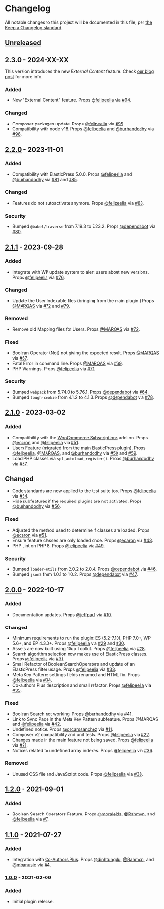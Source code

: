 # Changelog

All notable changes to this project will be documented in this file, per [the Keep a Changelog standard](http://keepachangelog.com/).

## [Unreleased]

<!--
### Added
### Changed
### Deprecated
### Removed
### Fixed
### Security
-->

## [2.3.0] - 2024-XX-XX

This version introduces the new *External Content* feature. Check [our blog post](https://www.elasticpress.io/blog/2024/02/pew-research-center-external-files-as-a-source-for-your-search) for more info.


### Added
- New "External Content" feature. Props [@felipeelia](https://github.com/felipeelia) via [#94](https://github.com/10up/ElasticPress/pull/94).

### Changed
- Composer packages update. Props [@felipeelia](https://github.com/felipeelia) via [#95](https://github.com/10up/ElasticPress/pull/95).
- Compatibility with node v18. Props [@felipeelia](https://github.com/felipeelia) and [@burhandodhy](https://github.com/burhandodhy) via [#96](https://github.com/10up/ElasticPress/pull/96).


## [2.2.0] - 2023-11-01

### Added
- Compatibility with ElasticPress 5.0.0. Props [@felipeelia](https://github.com/felipeelia) and [@burhandodhy](https://github.com/burhandodhy) via [#81](https://github.com/10up/ElasticPress/pull/81) and [#85](https://github.com/10up/ElasticPress/pull/85).

### Changed
- Features do not autoactivate anymore. Props [@felipeelia](https://github.com/felipeelia) via [#88](https://github.com/10up/ElasticPress/pull/88).

### Security
- Bumped `@babel/traverse` from 7.19.3 to 7.23.2. Props [@dependabot](https://github.com/dependabot) via [#80](https://github.com/10up/ElasticPressLabs/pull/80).


## [2.1.1] - 2023-09-28

### Added
- Integrate with WP update system to alert users about new versions. Props [@felipeelia](https://github.com/felipeelia) via [#76](https://github.com/10up/ElasticPress/pull/76).

### Changed
- Update the User Indexable files (bringing from the main plugin.) Props [@MARQAS](https://github.com/MARQAS) via [#72](https://github.com/10up/ElasticPress/pull/72) and [#79](https://github.com/10up/ElasticPress/pull/79).

### Removed
- Remove old Mapping files for Users. Props [@MARQAS](https://github.com/MARQAS) via [#72](https://github.com/10up/ElasticPress/pull/72).

### Fixed
- Boolean Operator (Not) not giving the expected result. Props [@MARQAS](https://github.com/MARQAS) via [#67](https://github.com/10up/ElasticPress/pull/67).
- Fatal Error in command line. Props [@MARQAS](https://github.com/MARQAS) via [#69](https://github.com/10up/ElasticPress/pull/69).
- PHP Warnings. Props [@felipeelia](https://github.com/felipeelia) via [#71](https://github.com/10up/ElasticPress/pull/71).

### Security
- Bumped `webpack` from 5.74.0 to 5.76.1. Props [@dependabot](https://github.com/dependabot) via [#64](https://github.com/10up/ElasticPressLabs/pull/64).
- Bumped `tough-cookie` from 4.1.2 to 4.1.3. Props [@dependabot](https://github.com/dependabot) via [#78](https://github.com/10up/ElasticPressLabs/pull/78).

## [2.1.0] - 2023-03-02

### Added
- Compatibility with the [WooCommerce Subscriptions](https://woocommerce.com/products/woocommerce-subscriptions/) add-on. Props [@ecaron](https://github.com/ecaron) and [@felipeelia](https://github.com/felipeelia) via [#51](https://github.com/10up/ElasticPressLabs/pull/51).
- Users Feature (migrated from the main ElasticPress plugin). Props [@felipeelia](https://github.com/felipeelia), [@MARQAS](https://github.com/MARQAS), and [@burhandodhy](https://github.com/burhandodhy) via [#50](https://github.com/10up/ElasticPressLabs/pull/50) and [#59](https://github.com/10up/ElasticPressLabs/pull/50).
- Load PHP classes via `spl_autoload_register()`. Props [@burhandodhy](https://github.com/burhandodhy) via [#57](https://github.com/10up/ElasticPressLabs/pull/57).

## Changed
- Code standards are now applied to the test suite too. Props [@felipeelia](https://github.com/felipeelia) via [#54](https://github.com/10up/ElasticPressLabs/pull/54).
- Hide subfeatures if the required plugins are not activated. Props [@burhandodhy](https://github.com/burhandodhy) via [#56](https://github.com/10up/ElasticPressLabs/pull/56).

### Fixed
- Adjusted the method used to determine if classes are loaded. Props [@ecaron](https://github.com/ecaron) via [#51](https://github.com/10up/ElasticPressLabs/pull/51).
- Ensure feature classes are only loaded once. Props [@ecaron](https://github.com/ecaron) via [#43](https://github.com/10up/ElasticPressLabs/pull/43).
- PHP Lint on PHP 8. Props [@felipeelia](https://github.com/felipeelia) via [#49](https://github.com/10up/ElasticPressLabs/pull/49).

### Security
- Bumped `loader-utils` from 2.0.2 to 2.0.4. Props [@dependabot](https://github.com/dependabot) via [#46](https://github.com/10up/ElasticPressLabs/pull/46).
- Bumped `json5` from 1.0.1 to 1.0.2. Props [@dependabot](https://github.com/dependabot) via [#47](https://github.com/10up/ElasticPressLabs/pull/46).

## [2.0.0] - 2022-10-17

### Added
- Documentation updates. Props [@jeffpaul](https://github.com/jeffpaul) via [#10](https://github.com/10up/ElasticPressLabs/pull/10).

### Changed
- Minimum requirements to run the plugin: ES (5.2-7.10), PHP 7.0+, WP 5.6+, and EP 4.3.0+. Props [@felipeelia](https://github.com/felipeelia) via [#29](https://github.com/10up/ElasticPressLabs/pull/29) and [#30](https://github.com/10up/ElasticPressLabs/pull/30).
- Assets are now built using 10up Toolkit. Props [@felipeelia](https://github.com/felipeelia) via [#28](https://github.com/10up/ElasticPressLabs/pull/28).
- Search algorithm selection now makes use of ElasticPress classes. Props [@felipeelia](https://github.com/felipeelia) via [#31](https://github.com/10up/ElasticPressLabs/pull/31).
- Small Refactor of BooleanSearchOperators and update of an ElasticPress filter usage. Props [@felipeelia](https://github.com/felipeelia) via [#33](https://github.com/10up/ElasticPressLabs/pull/33).
- Meta Key Pattern: settings fields renamed and HTML fix. Props [@felipeelia](https://github.com/felipeelia) via [#34](https://github.com/10up/ElasticPressLabs/pull/34).
- Co-authors Plus description and small refactor. Props [@felipeelia](https://github.com/felipeelia) via [#35](https://github.com/10up/ElasticPressLabs/pull/35).

### Fixed
- Boolean Search not working. Props [@burhandodhy](https://github.com/burhandodhy) via [#41](https://github.com/10up/ElasticPressLabs/pull/41).
- Link to Sync Page in the Meta Key Pattern subfeature. Props [@MARQAS](https://github.com/MARQAS) and [@felipeelia](https://github.com/felipeelia) via [#42](https://github.com/10up/ElasticPressLabs/pull/42).
- Undefined notice. Props [@oscarssanchez](https://github.com/oscarssanchez) via [#11](https://github.com/10up/ElasticPressLabs/pull/11).
- Composer v2 compatibility and unit tests. Props [@felipeelia](https://github.com/felipeelia) via [#22](https://github.com/10up/ElasticPressLabs/pull/22).
- Changes made in the main feature not being saved. Props [@felipeelia](https://github.com/felipeelia) via [#21](https://github.com/10up/ElasticPressLabs/pull/21).
- Notices related to undefined array indexes. Props [@felipeelia](https://github.com/felipeelia) via [#36](https://github.com/10up/ElasticPressLabs/pull/36).

### Removed
- Unused CSS file and JavaScript code. Props [@felipeelia](https://github.com/felipeelia) via [#38](https://github.com/10up/ElasticPressLabs/pull/38).

## [1.2.0] - 2021-09-01
### Added
- Boolean Search Operators Feature. Props [@moraleida](https://github.com/moraleida), [@Rahmon](https://github.com/Rahmon), and [@felipeelia](https://github.com/felipeelia) via [#7](https://github.com/10up/ElasticPressLabs/pull/7).

## [1.1.0] - 2021-07-27
### Added
- Integration with [Co-Authors Plus](https://wordpress.org/plugins/co-authors-plus/). Props [@dinhtungdu](https://github.com/dinhtungdu), [@Rahmon](https://github.com/Rahmon), and [@mbanusic](https://github.com/mbanusic) via [#4](https://github.com/10up/ElasticPressLabs/pull/4).

### [1.0.0] - 2021-02-09
### Added
- Initial plugin release.

[Unreleased]: https://github.com/10up/ElasticPressLabs/compare/trunk...develop
[2.3.0]: https://github.com/10up/ElasticPressLabs/compare/2.2.0...2.3.0
[2.2.0]: https://github.com/10up/ElasticPressLabs/compare/2.1.1...2.2.0
[2.1.1]: https://github.com/10up/ElasticPressLabs/compare/2.1.0...2.1.1
[2.1.0]: https://github.com/10up/ElasticPressLabs/compare/2.0.0...2.1.0
[2.0.0]: https://github.com/10up/ElasticPressLabs/compare/1.2.0...2.0.0
[1.2.0]: https://github.com/10up/ElasticPressLabs/compare/1.1.0...1.2.0
[1.1.0]: https://github.com/10up/ElasticPressLabs/compare/1.0.0...1.1.0
[1.0.0]: https://github.com/10up/ElasticPressLabs/releases/tag/1.0.0

